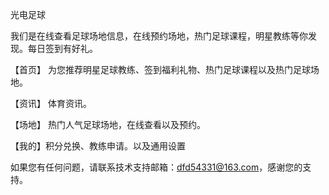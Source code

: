 光电足球

我们是在线查看足球场地信息，在线预约场地，热门足球课程，明星教练等你发现。每日签到有好礼。

【首页】 为您推荐明星足球教练、签到福利礼物、热门足球课程以及热门足球场地。

【资讯】 体育资讯。

【场地】 热门人气足球场地，在线查看以及预约。

【我的】积分兑换、教练申请。以及通用设置

如果您有任何问题，请联系技术支持邮箱：dfd54331@163.com，感谢您的支持。
